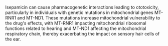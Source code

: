 Isepamicin can cause pharmacogenetic interactions leading to ototoxicity, particularly in individuals with genetic mutations in mitochondrial genes MT-RNR1 and MT-ND1. These mutations increase mitochondrial vulnerability to the drug's effects, with MT-RNR1 impacting mitochondrial ribosomal functions related to hearing and MT-ND1 affecting the mitochondrial respiratory chain, thereby exacerbating the impact on sensory hair cells of the ear.